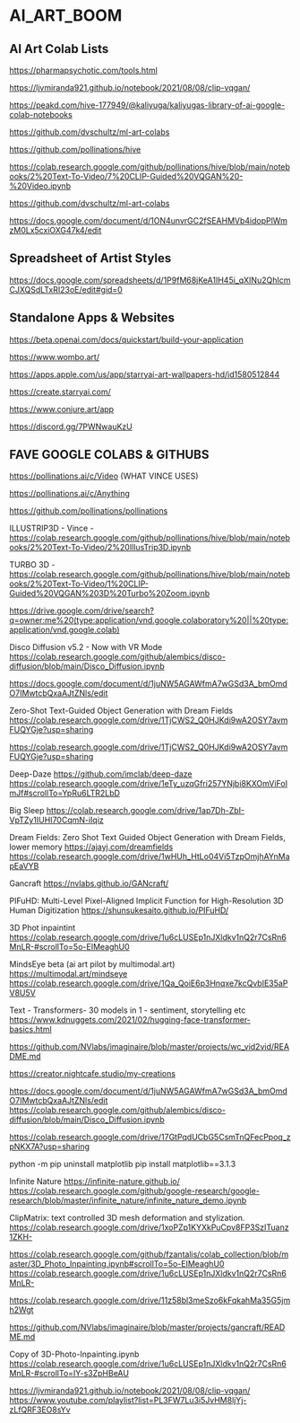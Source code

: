 # AI_ART_BOOM


## AI Art Colab Lists
https://pharmapsychotic.com/tools.html

https://ljvmiranda921.github.io/notebook/2021/08/08/clip-vqgan/

https://peakd.com/hive-177949/@kaliyuga/kaliyugas-library-of-ai-google-colab-notebooks

https://github.com/dvschultz/ml-art-colabs

https://github.com/pollinations/hive

https://colab.research.google.com/github/pollinations/hive/blob/main/notebooks/2%20Text-To-Video/7%20CLIP-Guided%20VQGAN%20-%20Video.ipynb

https://github.com/dvschultz/ml-art-colabs

https://docs.google.com/document/d/1ON4unvrGC2fSEAHMVb4idopPlWmzM0Lx5cxiOXG47k4/edit




## Spreadsheet of Artist Styles
https://docs.google.com/spreadsheets/d/1P9fM68jKeA1IH45i_qXINu2QhIcmCJXQSdLTxRI23oE/edit#gid=0



## Standalone Apps & Websites
https://beta.openai.com/docs/quickstart/build-your-application

https://www.wombo.art/

https://apps.apple.com/us/app/starryai-art-wallpapers-hd/id1580512844

https://create.starryai.com/

https://www.conjure.art/app

https://discord.gg/7PWNwauKzU





## FAVE GOOGLE COLABS & GITHUBS

https://pollinations.ai/c/Video
 (WHAT VINCE USES)

https://pollinations.ai/c/Anything

https://github.com/pollinations/pollinations


ILLUSTRIP3D - Vince - https://colab.research.google.com/github/pollinations/hive/blob/main/notebooks/2%20Text-To-Video/2%20IllusTrip3D.ipynb

TURBO 3D - https://colab.research.google.com/github/pollinations/hive/blob/main/notebooks/2%20Text-To-Video/1%20CLIP-Guided%20VQGAN%203D%20Turbo%20Zoom.ipynb



https://drive.google.com/drive/search?q=owner:me%20(type:application/vnd.google.colaboratory%20||%20type:application/vnd.google.colab)




Disco Diffusion v5.2 - Now with VR Mode
https://colab.research.google.com/github/alembics/disco-diffusion/blob/main/Disco_Diffusion.ipynb


https://docs.google.com/document/d/1juNW5AGAWfmA7wGSd3A_bmOmdO7IMwtcbQxaAJtZNls/edit


Zero-Shot Text-Guided Object Generation with Dream Fields
https://colab.research.google.com/drive/1TjCWS2_Q0HJKdi9wA2OSY7avmFUQYGje?usp=sharing

https://colab.research.google.com/drive/1TjCWS2_Q0HJKdi9wA2OSY7avmFUQYGje?usp=sharing



Deep-Daze
https://github.com/imclab/deep-daze
https://colab.research.google.com/drive/1eTy_uzqGfri257YNjbi8KXOmViFoImJf#scrollTo=YpRu6LTR2LbD


Big Sleep
https://colab.research.google.com/drive/1ap7Dh-ZbI-VpTZy1IUHI70CqmN-iIqiz



Dream Fields: Zero Shot Text Guided Object Generation with Dream Fields, lower memory
https://ajayj.com/dreamfields
https://colab.research.google.com/drive/1wHUh_HtLo04Vi5TzpOmjhAYnMapEaVYB


Gancraft
https://nvlabs.github.io/GANcraft/



PIFuHD: Multi-Level Pixel-Aligned Implicit Function for High-Resolution 3D Human Digitization
https://shunsukesaito.github.io/PIFuHD/



3D Phot inpaintint
https://colab.research.google.com/drive/1u6cLUSEp1nJXldkv1nQ2r7CsRn6MnLR-#scrollTo=5o-EIMeaghU0



MindsEye beta (ai art pilot by multimodal.art)
https://multimodal.art/mindseye
https://colab.research.google.com/drive/1Qa_QoiE6p3Hnqxe7kcQvbIE35aPV8U5V




Text - 
Transformers- 30 models in 1 - sentiment, storytelling etc
https://www.kdnuggets.com/2021/02/hugging-face-transformer-basics.html






https://github.com/NVlabs/imaginaire/blob/master/projects/wc_vid2vid/README.md


https://creator.nightcafe.studio/my-creations



https://docs.google.com/document/d/1juNW5AGAWfmA7wGSd3A_bmOmdO7IMwtcbQxaAJtZNls/edit
https://colab.research.google.com/github/alembics/disco-diffusion/blob/main/Disco_Diffusion.ipynb


https://colab.research.google.com/drive/17GtPqdUCbG5CsmTnQFecPpoq_zpNKX7A?usp=sharing


python -m pip uninstall matplotlib
pip install matplotlib==3.1.3




Infinite Nature
https://infinite-nature.github.io/
https://colab.research.google.com/github/google-research/google-research/blob/master/infinite_nature/infinite_nature_demo.ipynb


ClipMatrix: text controlled 3D mesh deformation and stylization.
https://colab.research.google.com/drive/1xoPZp1KYXkPuCpv8FP3SzITuanz1ZKH-



https://colab.research.google.com/github/fzantalis/colab_collection/blob/master/3D_Photo_Inpainting.ipynb#scrollTo=5o-EIMeaghU0
https://colab.research.google.com/drive/1u6cLUSEp1nJXldkv1nQ2r7CsRn6MnLR-



https://colab.research.google.com/drive/11z58bl3meSzo6kFqkahMa35G5jmh2Wgt




https://github.com/NVlabs/imaginaire/blob/master/projects/gancraft/README.md



Copy of 3D-Photo-Inpainting.ipynb
https://colab.research.google.com/drive/1u6cLUSEp1nJXldkv1nQ2r7CsRn6MnLR-#scrollTo=IY-s3ZpHBeAU





https://ljvmiranda921.github.io/notebook/2021/08/08/clip-vqgan/
https://www.youtube.com/playlist?list=PL3FW7Lu3i5JvHM8ljYj-zLfQRF3EO8sYv

